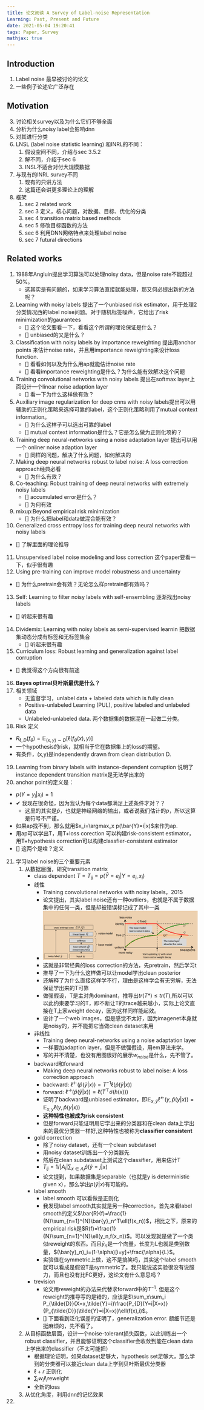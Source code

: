 ```yaml
---
title: 论文阅读 A Survey of Label-noise Representation
Learning: Past, Present and Future
date: 2021-05-04 19:20:41
tags: Paper, Survey
mathjax: true
---
```


## Introduction
1. Label noise 最早被讨论的论文
2. 一些例子论述它广泛存在

## Motivation

3. 讨论相关survey以及为什么它们不够全面
4. 分析为什么noisy label会影响dnn
5. 对其进行分类
6. LNSL (label noise statistic learning) 和INRL的不同：
   1. 假设空间不同，介绍与sec 3.5.2
   2. 解不同，介绍于sec 6
   3. INSL不适合对付大规模数据
7. 与现有的INRL survey不同
   1. 现有的只讲方法
   2. 这篇还会讲更多理论上的理解
8. 框架
   1. sec 2 related work
   2. sec 3 定义，核心问题，对数据、目标、优化的分类
   3. sec 4 transition matrix based methods
   4. sec 5 修改目标函数的方法
   5. sec 6 利用DNN网络特点来处理label noise
   6. sec 7 futural directions

## Related works
1. 1988年Angluin提出学习算法可以处理noisy data，但是noise rate不能超过50%。
    - 这其实是有问题的，如果学习算法直接就能处理，那又何必提出新的方法呢？
2. Learning with noisy labels 提出了一个unbiased risk estimator，用于处理2分类情况西的label noise问题。对于随机标签噪声，它给出了risk minimization的gaurantees
    - [] 这个论文要看一下，看看这个所谓的理论保证是什么？
    - [] unbiased的又是什么？
3. Classification with noisy labels by importance reweighting 提出用anchor points 来估计noise rate，并且用importance reweighting来设计loss function.
    - [] 看看如何以及为什么用ap就能估计noise rate 
    - [] 看看importance reweighting是什么？为什么能有效解决这个问题
4. Training convolutional networks with noisy labels 提出在softmax layer上面设计一个linear noise adaption layer
   - [] 看一下为什么这样做有效？
5. Auxiliary image regularization for deep cnns with noisy labels提出可以用辅助的正则化策略来选择可靠的label，这个正则化策略利用了mutual context information。
   - [] 为什么这样子可以选出可靠的label
   - [] mutual context information是什么？它是怎么做为正则化项的？
6. Training deep neural-networks using a noise adaptation layer 提出可以用一个 onliner noise adaption layer
   - [] 同样的问题，解决了什么问题，如何解决的
7. Making deep neural networks robust to label noise: A loss correction approach经典必看
   - [] 为什么有效？
8. Co-teaching: Robust training of deep neural networks with extremely noisy labels
   - [] accumulated error是什么？
   - [] 为何有效
9. mixup:Beyond empirical risk minimization
   - [] 为什么把label和data做混合能有效？
10. Generalized cross entropy loss for training deep neural networks with noisy labels
   - [] 了解里面的理论推导
11. Unsupervised label noise modeling and loss correction 这个paper要看一下，似乎很有趣
12. Using pre-training can improve model robustness and uncertainty
   - [] 为什么pretrain会有效？无论怎么样pretrain都有效吗？
13. Self: Learning to filter noisy labels with self-ensembling 逐渐找出noisy labels
   - [] 听起来很有趣
14. Dividemix: Learning with noisy labels as semi-supervised learnin 把数据集动态分成有标签和无标签集合
    - [] 听起来很有趣
15. Curriculum loss: Robust learning and generalization against label corruption
   - [] 我觉得这个方向很有前途
16. **Bayes optimal贝叶斯最优是什么？**
17. 相关领域
    - 无监督学习，unlabel data + labeled data which is fully clean
    - Positive-unlabeled Learning (PUL), positive labeled and unlabeled data
    - Unlabeled-unlabeled data. 两个数据集的数据混在一起做二分类。
18. Risk 定义
   - $R_{\ell,D}(f_\theta)=\mathbb{E}_{(x,y)\sim D}[\ell(f_\theta(x),y)]$
   - 一个hypothesis的risk，就相当于它在数据集上的loss的期望。
   - 有条件，(x,y)是independently drawn from clean distribution D.
19. Learning from binary labels with instance-dependent corruption 说明了instance dependent transition matrix是无法学出来的
20. anchor point的定义是：
   - $p(Y=y_i|x_i)=1$
   - ✔ 我现在很奇怪，因为我认为每个data都满足上述条件才对？？
     - 这里的其实是$\hat{p}$，也就是神经网络的输出，或者说我们估计的$p$，所以这算是符号不严谨。
   - 如果ap找不到，那么就用$x_i=\argmax_x p(\bar{Y}=i|x)$来作为ap.
   - 用ap可以学出T，用T+loss corection 可以构建risk-consistent estimator，用T+hypothesis correction可以构建classfier-consistent estimator
   - [] 这两个是啥？定义
21. 学习label noise的三个重要元素
    1.  从数据层面，研究transition matrix
          - class dependent  $T =T_{ij}=p(\bar{Y}=e_j|Y=e_i,x_i)$
          - 线性
              - Training convolutional networks with noisy labels，2015
              - 论文提出，其实label noise还有一种outliers，也就是不属于数据集中的任何一类，但是却被错误标记成了其中一类
              -  ![网络结构](/images/8ca5d670c81290d50f7aed5509b64a7a4483451c717ddd6b5570e8d1b433382d.png)  
              -  这就是非常经典的loss correction的方法，先pretrain，然后学习t
              -  推导了一下为什么这样做可以让model学出clean posterior
              -  还解释了为什么直接这样学不行，理由是这样学会有无穷解，无法保证学出来的T可靠
              -  做强假设，T是主对角dominant，推导出$tr(T*)\le tr(T)$,所以可以以此约束要学习的T，即不断让T的trace越来越小，实际上论文直接在T上家weight decay，因为这样同样能起效。
              -  设计了一个web images，但是感觉不太好，因为imagenet本身就是noisy的，并不能把它当做clean dataset来用
          - 非线性
               - Training deep neural-networks using a noise adaptation layer
               - 一样要加adaption layer，但是不做强假设，用em算法来学。
               - 写的并不清楚，也没有用图很好的展示$w_{noise}$是什么，先不管了。
          - backward和forward
               -  Making deep neural networks robust to label noise: A loss correction approach
               -  backward: $\ell^{\leftarrow}(\hat{p}(\tilde{y}|x))=T^{-1}\ell(\hat{p}(\tilde{y}|x))$
               -  forward: $\ell^{\rightarrow}(\hat{p}(\tilde{y}|x))=\ell(T^{\top}\sigma(h(x)))$
               -  证明了backward是unbiased estimator，即$\mathbb{E}_{x,\tilde{y}}\ell^{\leftarrow}(y,\hat{p}(y|x))=\mathbb{E}_{x,y}\ell(y,\hat{p}(y|x))$
               -  **这种特性也被成为risk consistent**
               -  但是forward只能证明用它学出来的分类器和在clean data上学出来的最优分类器一样好,这种特性也被称为**classifier consistent**
          -  gold correction
                -  除了noisy dataset，还有一个clean subdataset
                -  用noisy dataset训练出一个分类器先
                -  然后在clean subdataset上测试这个classifier，用来估计T
                -  $T_{ij}=1/|A_i|\sum_{x\in A_i}\hat{p}(\tilde{y}=j|x)$
                -  论文提到，如果数据集是separable（也就是y is deterministic given x），那么学出$p(\tilde{y}|x)$有可能的。
          -  label smooth
                -  label smooth 可以看做是正则化
                -  我发现label smooth其实就是另一种correction，首先来看label smooth的定义$\bar{R}(f)=\frac{1}{N}\sum_{n=1}^{N}\bar{y}_n^T\ell(f(x_n))$，相比之下，原来的empirical risk是$R(f)=\frac{1}{N}\sum_{n=1}^{N}\ell(y_n,f(x_n))$。可以发现就是做了一个类似reweight的东西。而且$\bar{y}_n$是一个向量，长度为L也就是类别数量，$(\bar{y}_n)_i=(1-\alpha)[i=y]+\frac{\alpha}{L}$。
                -  实验值在symmetric上做，这不是搞笑吗，其实这个label smooth就可以看成是假设T是symmetric了。我只能说这实验很没有说服力，而且也没有比FC更好，这论文有什么意思吗？
          -  trevision
                -  论文用reweight的办法来代替求forward中的$T^{-1}$. 但是这个reweight的推导写的是错的，应该是$\sum_x\sum_i P_{\tilde{D}}(X=x,\tilde{Y}=i)\frac{P_{D}(Y=i|X=x)}{P_{\tilde{D}}(\tilde{Y}=i|X=x)}\ell(f(x),i)$。
                -  [] 下面看到泛化误差的证明了，generalization error. 额细节还是挺麻烦的，先不看了。
    2.  从目标函数层面，设计一个noise-tolerant损失函数，以此训练出一个robust classifier，并且能够证明这个classifier会收敛到能在clean data上学出来的classifier（不太可能把）
          - 根据理论证明，如果dataset足够大，hypothesis set足够大，那么学到的分类器可以接近clean data上学到贝叶斯最优分类器
          - $\ell + r$ 正则化
          - $\sum_i w_i\ell_i$reweight
          - 全新的loss
    3.  从优化角度，利用dnn的记忆效果
22. 
